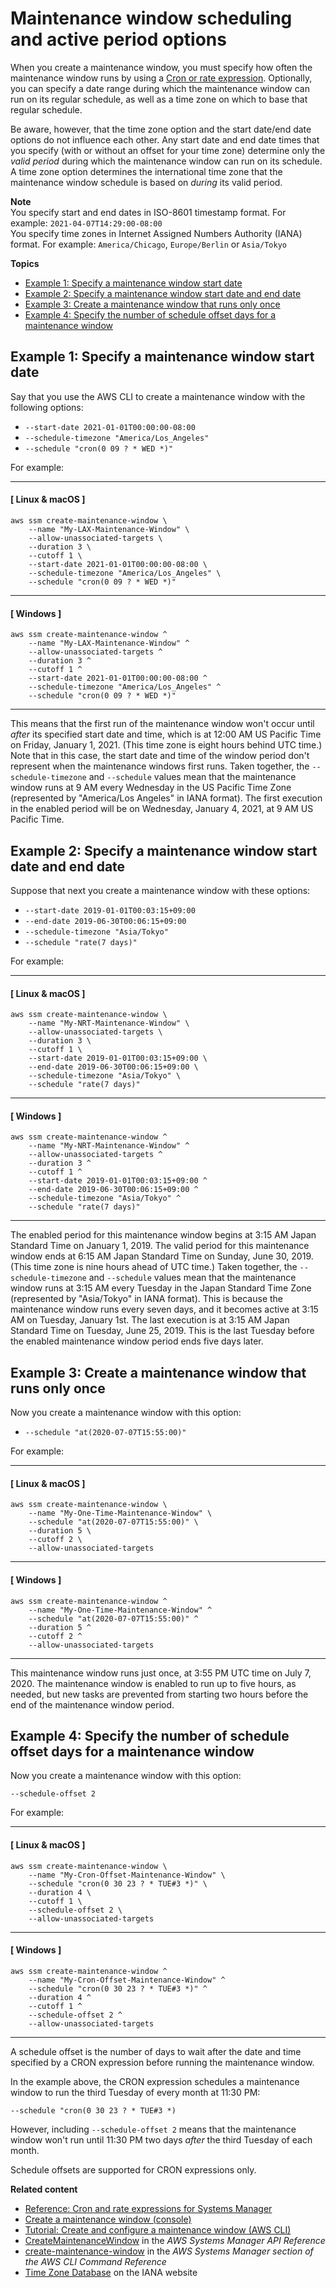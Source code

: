 # Maintenance window scheduling and active period options<a name="maintenance-windows-schedule-options"></a>

When you create a maintenance window, you must specify how often the maintenance window runs by using a [Cron or rate expression](reference-cron-and-rate-expressions.md)\. Optionally, you can specify a date range during which the maintenance window can run on its regular schedule, as well as a time zone on which to base that regular schedule\. 

Be aware, however, that the time zone option and the start date/end date options do not influence each other\. Any start date and end date times that you specify \(with or without an offset for your time zone\) determine only the *valid period* during which the maintenance window can run on its schedule\. A time zone option determines the international time zone that the maintenance window schedule is based on *during* its valid period\.

**Note**  
You specify start and end dates in ISO\-8601 timestamp format\. For example: `2021-04-07T14:29:00-08:00`  
You specify time zones in Internet Assigned Numbers Authority \(IANA\) format\. For example: `America/Chicago`, `Europe/Berlin` or `Asia/Tokyo`

**Topics**
+ [Example 1: Specify a maintenance window start date](#schedule-example-start-date)
+ [Example 2: Specify a maintenance window start date and end date](#schedule-example-start-end-date)
+ [Example 3: Create a maintenance window that runs only once](#schedule-example-one-time)
+ [Example 4: Specify the number of schedule offset days for a maintenance window](#schedule-example-schedule-offset)

## Example 1: Specify a maintenance window start date<a name="schedule-example-start-date"></a>

Say that you use the AWS CLI to create a maintenance window with the following options:
+ `--start-date 2021-01-01T00:00:00-08:00`
+ `--schedule-timezone "America/Los_Angeles"`
+ `--schedule "cron(0 09 ? * WED *)"`

For example:

------
#### [ Linux & macOS ]

```
aws ssm create-maintenance-window \
    --name "My-LAX-Maintenance-Window" \
    --allow-unassociated-targets \
    --duration 3 \
    --cutoff 1 \
    --start-date 2021-01-01T00:00:00-08:00 \
    --schedule-timezone "America/Los_Angeles" \
    --schedule "cron(0 09 ? * WED *)"
```

------
#### [ Windows ]

```
aws ssm create-maintenance-window ^
    --name "My-LAX-Maintenance-Window" ^
    --allow-unassociated-targets ^
    --duration 3 ^
    --cutoff 1 ^
    --start-date 2021-01-01T00:00:00-08:00 ^
    --schedule-timezone "America/Los_Angeles" ^
    --schedule "cron(0 09 ? * WED *)"
```

------

This means that the first run of the maintenance window won't occur until *after* its specified start date and time, which is at 12:00 AM US Pacific Time on Friday, January 1, 2021\. \(This time zone is eight hours behind UTC time\.\) Note that in this case, the start date and time of the window period don't represent when the maintenance windows first runs\. Taken together, the `--schedule-timezone` and `--schedule` values mean that the maintenance window runs at 9 AM every Wednesday in the US Pacific Time Zone \(represented by "America/Los Angeles" in IANA format\)\. The first execution in the enabled period will be on Wednesday, January 4, 2021, at 9 AM US Pacific Time\.

## Example 2: Specify a maintenance window start date and end date<a name="schedule-example-start-end-date"></a>

Suppose that next you create a maintenance window with these options:
+ `--start-date 2019-01-01T00:03:15+09:00`
+ `--end-date 2019-06-30T00:06:15+09:00`
+ `--schedule-timezone "Asia/Tokyo"`
+ `--schedule "rate(7 days)"`

For example:

------
#### [ Linux & macOS ]

```
aws ssm create-maintenance-window \
    --name "My-NRT-Maintenance-Window" \
    --allow-unassociated-targets \
    --duration 3 \
    --cutoff 1 \
    --start-date 2019-01-01T00:03:15+09:00 \
    --end-date 2019-06-30T00:06:15+09:00 \
    --schedule-timezone "Asia/Tokyo" \
    --schedule "rate(7 days)"
```

------
#### [ Windows ]

```
aws ssm create-maintenance-window ^
    --name "My-NRT-Maintenance-Window" ^
    --allow-unassociated-targets ^
    --duration 3 ^
    --cutoff 1 ^
    --start-date 2019-01-01T00:03:15+09:00 ^
    --end-date 2019-06-30T00:06:15+09:00 ^
    --schedule-timezone "Asia/Tokyo" ^
    --schedule "rate(7 days)"
```

------

The enabled period for this maintenance window begins at 3:15 AM Japan Standard Time on January 1, 2019\. The valid period for this maintenance window ends at 6:15 AM Japan Standard Time on Sunday, June 30, 2019\. \(This time zone is nine hours ahead of UTC time\.\) Taken together, the `--schedule-timezone` and `--schedule` values mean that the maintenance window runs at 3:15 AM every Tuesday in the Japan Standard Time Zone \(represented by "Asia/Tokyo" in IANA format\)\. This is because the maintenance window runs every seven days, and it becomes active at 3:15 AM on Tuesday, January 1st\. The last execution is at 3:15 AM Japan Standard Time on Tuesday, June 25, 2019\. This is the last Tuesday before the enabled maintenance window period ends five days later\.

## Example 3: Create a maintenance window that runs only once<a name="schedule-example-one-time"></a>

Now you create a maintenance window with this option:
+ `--schedule "at(2020-07-07T15:55:00)"`

For example:

------
#### [ Linux & macOS ]

```
aws ssm create-maintenance-window \
    --name "My-One-Time-Maintenance-Window" \
    --schedule "at(2020-07-07T15:55:00)" \
    --duration 5 \
    --cutoff 2 \
    --allow-unassociated-targets
```

------
#### [ Windows ]

```
aws ssm create-maintenance-window ^
    --name "My-One-Time-Maintenance-Window" ^
    --schedule "at(2020-07-07T15:55:00)" ^
    --duration 5 ^
    --cutoff 2 ^
    --allow-unassociated-targets
```

------

This maintenance window runs just once, at 3:55 PM UTC time on July 7, 2020\. The maintenance window is enabled to run up to five hours, as needed, but new tasks are prevented from starting two hours before the end of the maintenance window period\.

## Example 4: Specify the number of schedule offset days for a maintenance window<a name="schedule-example-schedule-offset"></a>

Now you create a maintenance window with this option:

```
--schedule-offset 2
```

For example:

------
#### [ Linux & macOS ]

```
aws ssm create-maintenance-window \
    --name "My-Cron-Offset-Maintenance-Window" \
    --schedule "cron(0 30 23 ? * TUE#3 *)" \
    --duration 4 \
    --cutoff 1 \
    --schedule-offset 2 \
    --allow-unassociated-targets
```

------
#### [ Windows ]

```
aws ssm create-maintenance-window ^
    --name "My-Cron-Offset-Maintenance-Window" ^
    --schedule "cron(0 30 23 ? * TUE#3 *)" ^
    --duration 4 ^
    --cutoff 1 ^
    --schedule-offset 2 ^
    --allow-unassociated-targets
```

------

A schedule offset is the number of days to wait after the date and time specified by a CRON expression before running the maintenance window\.

In the example above, the CRON expression schedules a maintenance window to run the third Tuesday of every month at 11:30 PM: 

```
--schedule "cron(0 30 23 ? * TUE#3 *)
```

However, including `--schedule-offset 2` means that the maintenance window won't run until 11:30 PM two days *after* the third Tuesday of each month\. 

Schedule offsets are supported for CRON expressions only\. 

**Related content**
+ [Reference: Cron and rate expressions for Systems Manager](reference-cron-and-rate-expressions.md)
+ [Create a maintenance window \(console\)](sysman-maintenance-create-mw.md)
+ [Tutorial: Create and configure a maintenance window \(AWS CLI\)](maintenance-windows-cli-tutorials-create.md)
+ [CreateMaintenanceWindow](https://docs.aws.amazon.com/systems-manager/latest/APIReference/API_CreateMaintenanceWindow.html) in the *AWS Systems Manager API Reference*
+ [create\-maintenance\-window](https://docs.aws.amazon.com/cli/latest/reference/ssm/create-maintenance-window.html) in the *AWS Systems Manager section of the AWS CLI Command Reference*
+ [Time Zone Database](https://www.iana.org/time-zones) on the IANA website